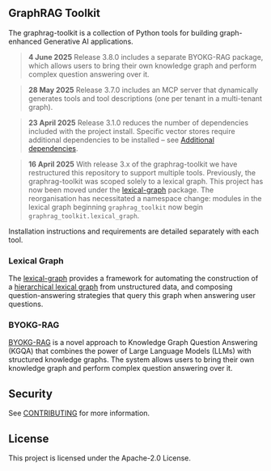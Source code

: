## GraphRAG Toolkit

The graphrag-toolkit is a collection of Python tools for building graph-enhanced Generative AI applications.

> **4 June 2025** Release 3.8.0 includes a separate BYOKG-RAG package, which allows users to bring their own knowledge graph and perform complex question answering over it.

> **28 May 2025** Release 3.7.0 includes an MCP server that dynamically generates tools and tool descriptions (one per tenant in a multi-tenant graph).

> **23 April 2025** Release 3.1.0 reduces the number of dependencies included with the project install. Specific vector stores require additional dependencies to be installed – see [Additional dependencies](./lexical-graph/README.md#additional-dependencies).

> **16 April 2025** With release 3.x of the graphrag-toolkit we have restructured this repository to support multiple tools. Previously, the graphrag-toolkit was scoped solely to a lexical graph. This project has now been moved under the [lexical-graph](./lexical-graph/) package. The reorganisation has necessitated a namespace change: modules in the lexical graph beginning `graphrag_toolkit` now begin `graphrag_toolkit.lexical_graph`.

Installation instructions and requirements are detailed separately with each tool.

### Lexical Graph

The [lexical-graph](./lexical-graph/) provides a framework for automating the construction of a [hierarchical lexical graph](./docs/lexical-graph/graph-model.md) from unstructured data, and composing question-answering strategies that query this graph when answering user questions.

### BYOKG-RAG

[BYOKG-RAG](./byokg-rag/) is a novel approach to Knowledge Graph Question Answering (KGQA) that combines the power of Large Language Models (LLMs) with structured knowledge graphs. The system allows users to bring their own knowledge graph and perform complex question answering over it.

## Security

See [CONTRIBUTING](CONTRIBUTING.md#security-issue-notifications) for more information.

## License

This project is licensed under the Apache-2.0 License.

